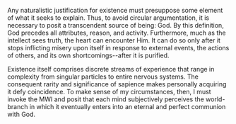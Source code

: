 Any naturalistic justification for existence must presuppose some element of what it seeks to explain. Thus, to avoid circular argumentation, it is necessary to posit a transcendent source of being: God. By this definition, God precedes all attributes, reason, and activity. Furthermore, much as the intellect sees truth, the heart can encounter Him. It can do so only after it stops inflicting misery upon itself in response to external events, the actions of others, and its own shortcomings--after it is purified.

Existence itself comprises discrete streams of experience that range in complexity from singular particles to entire nervous systems. The consequent rarity and significance of sapience makes personally acquiring it defy coincidence. To make sense of my circumstances, then, I must invoke the MWI and posit that each mind subjectively perceives the world-branch in which it eventually enters into an eternal and perfect communion with God.
